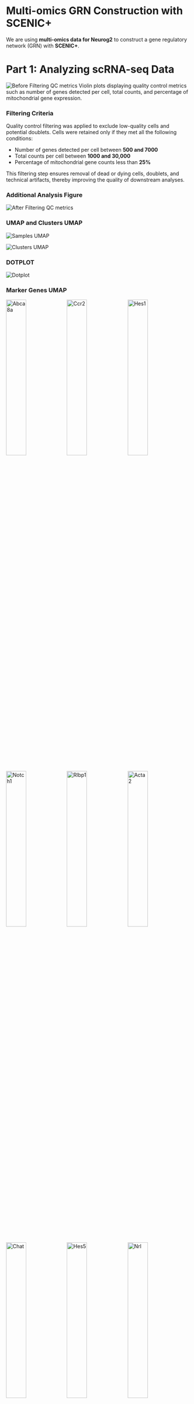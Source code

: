 # Multi-omics GRN Construction with SCENIC+  

We are using **multi-omics data for Neurog2** to construct a gene regulatory network (GRN) with **SCENIC+**.  

# Part 1: Analyzing scRNA-seq Data  

![Before Filtering QC metrics](figures/violin_QC.png)
Violin plots displaying quality control metrics such as number of genes detected per cell, total counts, and percentage of mitochondrial gene expression.

### Filtering Criteria

Quality control filtering was applied to exclude low-quality cells and potential doublets. Cells were retained only if they met all the following conditions:

- Number of genes detected per cell between **500 and 7000**  
- Total counts per cell between **1000 and 30,000**  
- Percentage of mitochondrial gene counts less than **25%**  

This filtering step ensures removal of dead or dying cells, doublets, and technical artifacts, thereby improving the quality of downstream analyses.


### Additional Analysis Figure
![After Filtering QC metrics](figures/violin_AfterQC.png)

### UMAP and Clusters UMAP


![Samples UMAP](figures/umap_clustered_mNeurog2_Samples.png)


![Clusters UMAP](figures/umap_clustered_mNeurog2_Clusters.png)

### DOTPLOT 
![Dotplot](figures/Dotplot.png) 

### Marker Genes UMAP

<img src="figures/umap_clustered_mNeurog2_Abca8a.png?v=2" alt="Abca8a" width="33%"><img src="figures/umap_clustered_mNeurog2_Ccr2.png?v=2" alt="Ccr2" width="33%"><img src="figures/umap_clustered_mNeurog2_Hes1.png?v=2" alt="Hes1" width="33%">
<img src="figures/umap_clustered_mNeurog2_Notch1.png?v=2" alt="Notch1" width="33%"><img src="figures/umap_clustered_mNeurog2_Rlbp1.png?v=2" alt="Rlbp1" width="33%"><img src="figures/umap_clustered_mNeurog2_Acta2.png?v=2" alt="Acta2" width="33%">
<img src="figures/umap_clustered_mNeurog2_Chat.png?v=2" alt="Chat" width="33%"><img src="figures/umap_clustered_mNeurog2_Hes5.png?v=2" alt="Hes5" width="33%"><img src="figures/umap_clustered_mNeurog2_Nrl.png?v=2" alt="Nrl" width="33%">
<img src="figures/umap_clustered_mNeurog2_Rpe65.png?v=2" alt="Rpe65" width="33%"><img src="figures/umap_clustered_mNeurog2_Apoe.png?v=2" alt="Apoe" width="33%">
<img src="figures/umap_clustered_mNeurog2_Insm1.png?v=2" alt="Insm1" width="33%"><img src="figures/umap_clustered_mNeurog2_Olig2.png?v=2" alt="Olig2" width="33%"><img src="figures/umap_clustered_mNeurog2_Sebox.png?v=2" alt="Sebox" width="33%">
<img src="figures/umap_clustered_mNeurog2_Aqp4.png?v=2" alt="Aqp4" width="33%"><img src="figures/umap_clustered_mNeurog2_Csf1r.png?v=2" alt="Csf1r" width="33%"><img src="figures/umap_clustered_mNeurog2_Isl1.png?v=2" alt="Isl1" width="33%">
<img src="figures/umap_clustered_mNeurog2_Otx2.png?v=2" alt="Otx2" width="33%"><img src="figures/umap_clustered_mNeurog2_Slc17a7.png?v=2" alt="Slc17a7" width="33%"><img src="figures/umap_clustered_mNeurog2_Arr3.png?v=2" alt="Arr3" width="33%">
<img src="figures/umap_clustered_mNeurog2_Elavl3.png?v=2" alt="Elavl3" width="33%"><img src="figures/umap_clustered_mNeurog2_Kcnj8.png?v=2" alt="Kcnj8" width="33%"><img src="figures/umap_clustered_mNeurog2_Pax2.png?v=2" alt="Pax2" width="33%">
<img src="figures/umap_clustered_mNeurog2_Slc1a3.png?v=2" alt="Slc1a3" width="33%"><img src="figures/umap_clustered_mNeurog2_Ascl1.png?v=2" alt="Ascl1" width="33%"><img src="figures/umap_clustered_mNeurog2_Elavl4.png?v=2" alt="Elavl4" width="33%">
<img src="figures/umap_clustered_mNeurog2_Lhx1.png?v=2" alt="Lhx1" width="33%"><img src="figures/umap_clustered_mNeurog2_Pax6.png?v=2" alt="Pax6" width="33%"><img src="figures/umap_clustered_mNeurog2_Slc6a9.png?v=2" alt="Slc6a9" width="33%">
<img src="figures/umap_clustered_mNeurog2_Atoh7.png?v=2" alt="Atoh7" width="33%"><img src="figures/umap_clustered_mNeurog2_Emx1.png?v=2" alt="Emx1" width="33%"><img src="figures/umap_clustered_mNeurog2_Lhx2.png?v=2" alt="Lhx2" width="33%">
<img src="figures/umap_clustered_mNeurog2_Pou4f2.png?v=2" alt="Pou4f2" width="33%"><img src="figures/umap_clustered_mNeurog2_Sox11.png?v=2" alt="Sox11" width="33%"><img src="figures/umap_clustered_mNeurog2_Bsn.png?v=2" alt="Bsn" width="33%">
<img src="figures/umap_clustered_mNeurog2_Foxn4.png?v=2" alt="Foxn4" width="33%"><img src="figures/umap_clustered_mNeurog2_Lhx4.png?v=2" alt="Lhx4" width="33%"><img src="figures/umap_clustered_mNeurog2_Prdm1.png?v=2" alt="Prdm1" width="33%">
<img src="figures/umap_clustered_mNeurog2_Sox9.png?v=2" alt="Sox9" width="33%"><img src="figures/umap_clustered_mNeurog2_Cabp5.png?v=2" alt="Cabp5" width="33%"><img src="figures/umap_clustered_mNeurog2_Gad1.png?v=2" alt="Gad1" width="33%">
<img src="figures/umap_clustered_mNeurog2_Malat1.png?v=2" alt="Malat1" width="33%"><img src="figures/umap_clustered_mNeurog2_Prdx6.png?v=2" alt="Prdx6" width="33%"><img src="figures/umap_clustered_mNeurog2_Tfap2a.png?v=2" alt="Tfap2a" width="33%">
<img src="figures/umap_clustered_mNeurog2_Calb1.png?v=2" alt="Calb1" width="33%"><img src="figures/umap_clustered_mNeurog2_Gfap.png?v=2" alt="Gfap" width="33%"><img src="figures/umap_clustered_mNeurog2_mt-Atp6.png?v=2" alt="mt-Atp6" width="33%">
<img src="figures/umap_clustered_mNeurog2_Rbfox3.png?v=2" alt="Rbfox3" width="33%"><img src="figures/umap_clustered_mNeurog2_Tie1.png?v=2" alt="Tie1" width="33%"><img src="figures/umap_clustered_mNeurog2_Calb2.png?v=2" alt="Calb2" width="33%">
<img src="figures/umap_clustered_mNeurog2_Glul.png?v=2" alt="Glul" width="33%"><img src="figures/umap_clustered_mNeurog2_Neurog2.png?v=2" alt="Neurog2" width="33%"><img src="figures/umap_clustered_mNeurog2_Rho.png?v=2" alt="Rho" width="33%">
<img src="figures/umap_clustered_mNeurog2_Vim.png?v=2" alt="Vim" width="33%">



# Part 2: Analyzing scATAC Data  

![ATAC UMAP](ATAC_samples.png)

###Clustering 

![ATAC CLUSTERS](ATAC_clusters.png)


## Barcode-to-Cluster Mapping

The following file format (`CSV`) shows how barcodes are mapped to clusters:
After annotation, we can replace the id with the cluster 


## Header of the barcode to cluster mapping 
```csv
"barcode","cluster"
"Control_CGCCTCATCCTAAGGT-1","4"
"Control_CCAGCCTGTTTGGGCG-1","0"
"Control_TTGACTAAGTCATTTC-1","2"
"Control_GACTATTCAAGGTCCT-1","0"
"Control_GCTAGCTCACAGGAAT-1","10"
"Control_AGCATCCCACCATATG-1","0"
"Control_AGGTTAGAGCGATACT-1","11"
"Control_TCTCACCAGCTTCTCA-1","2"
"Control_GGCTCAATCCTAGTTT-1","0"
"Control_TTGCATTTCTCTAGCC-1","10"
"Control_CACCTCAGTGTTTGAG-1","8"
"Control_AGTAGGATCACTCAAA-1","0"
"Control_CCTAAAGGTAAGGTTT-1","4"
"Control_GTGCTTACAGCCAGAA-1","0"
"Control_CTCTTGATCGAGGTGG-1","10"
"Control_CCTACTTCACATTGCA-1","0"
"Control_GCCTACTTCTGTAATG-1","4"
"Control_AATCCGTAGTATCGCG-1","0"
"Control_GTGGATGCAAGACTCC-1","10"

